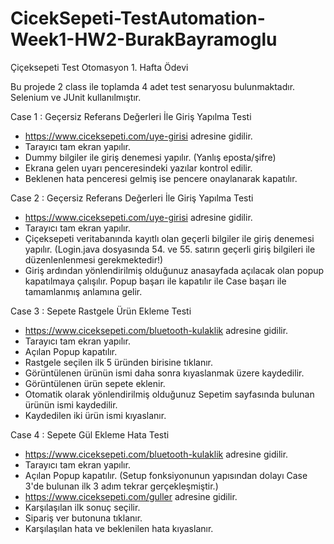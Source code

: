 # CicekSepeti-TestAutomation-Week1-HW2-BurakBayramoglu

Çiçeksepeti Test Otomasyon 1. Hafta Ödevi



Bu projede 2 class ile toplamda 4 adet test senaryosu bulunmaktadır. Selenium ve JUnit kullanılmıştır.


Case 1 : Geçersiz Referans Değerleri İle Giriş Yapılma Testi

- https://www.ciceksepeti.com/uye-girisi adresine gidilir.
- Tarayıcı tam ekran yapılır.
- Dummy bilgiler ile giriş denemesi yapılır. (Yanlış eposta/şifre)
- Ekrana gelen uyarı penceresindeki yazılar kontrol edilir.
- Beklenen hata penceresi gelmiş ise pencere onaylanarak kapatılır.

Case 2 : Geçersiz Referans Değerleri İle Giriş Yapılma Testi

- https://www.ciceksepeti.com/uye-girisi adresine gidilir.
- Tarayıcı tam ekran yapılır.
- Çiçeksepeti veritabanında kayıtlı olan geçerli bilgiler ile giriş denemesi yapılır. (Login.java dosyasında 54. ve 55. satırın geçerli giriş bilgileri ile düzenlenlenmesi gerekmektedir!)
- Giriş ardından yönlendirilmiş olduğunuz anasayfada açılacak olan popup kapatılmaya çalışılır. Popup başarı ile kapatılır ile Case başarı ile tamamlanmış anlamına gelir.

Case 3 : Sepete Rastgele Ürün Ekleme Testi
- https://www.ciceksepeti.com/bluetooth-kulaklik adresine gidilir.
- Tarayıcı tam ekran yapılır.
- Açılan Popup kapatılır.
- Rastgele seçilen ilk 5 üründen birisine tıklanır.
- Görüntülenen ürünün ismi daha sonra kıyaslanmak üzere kaydedilir.
- Görüntülenen ürün sepete eklenir.
- Otomatik olarak yönlendirilmiş olduğunuz Sepetim sayfasında bulunan ürünün ismi kaydedilir.
- Kaydedilen iki ürün ismi kıyaslanır.

Case 4 : Sepete Gül Ekleme Hata Testi
- https://www.ciceksepeti.com/bluetooth-kulaklik adresine gidilir. 
- Tarayıcı tam ekran yapılır.
- Açılan Popup kapatılır.
(Setup fonksiyonunun yapısından dolayı Case 3'de bulunan ilk 3 adım tekrar gerçekleşmiştir.)
- https://www.ciceksepeti.com/guller adresine gidilir.
- Karşılaşılan ilk sonuç seçilir.
- Sipariş ver butonuna tıklanır.
- Karşılaşılan hata ve beklenilen hata kıyaslanır.
